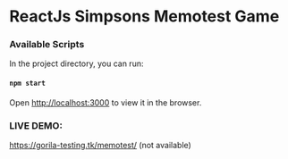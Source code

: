 # ReactJs Simpsons Memotest Game 

### Available Scripts

In the project directory, you can run:

#### `npm start`

Open [http://localhost:3000](http://localhost:3000) to view it in the browser.

### LIVE DEMO:

https://gorila-testing.tk/memotest/ (not available)


